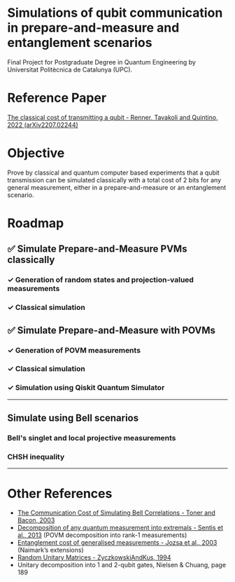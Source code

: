 # Simulations of qubit communication in prepare-and-measure and entanglement scenarios 
Final Project for Postgraduate Degree in Quantum Engineering by Universitat Politècnica de Catalunya (UPC).

# Reference Paper
[The classical cost of transmitting a qubit - Renner, Tavakoli and Quintino, 2022 (arXiv2207.02244)](https://arxiv.org/abs/2207.02244)

# Objective
Prove by classical and quantum computer based experiments that a qubit transmission can be simulated classically with a total cost of 2 bits for any general measurement, either in a prepare-and-measure or an entanglement scenario.

# Roadmap

## &#9989; Simulate Prepare-and-Measure PVMs classically 

### &#10003; Generation of random states and projection-valued measurements

### &#10003; Classical simulation 

## &#9989; Simulate Prepare-and-Measure with POVMs

### &#10003; Generation of POVM measurements

### &#10003; Classical simulation

### &#10003; Simulation using Qiskit Quantum Simulator

---
## Simulate using Bell scenarios

### Bell's singlet and local projective measurements

### CHSH inequality

---

 # Other References
- [The Communication Cost of Simulating Bell Correlations - Toner and Bacon, 2003](https://arxiv.org/abs/quant-ph/0304076)
- [Decomposition of any quantum measurement into extremals - Sentis et al., 2013](papers/2013-SentisEtAl-DecompositionOfAnyQuantumMeasurementIntoExtremals.pdf) (POVM decomposition into rank-1 measurements)
- [Entanglement cost of generalised measurements - Jozsa et al., 2003]([papers/2003-JozsaEtAl-EntanglementCostOfGeneralisedMeasurements.pdf) (Naimark’s extensions)
- [Random Unitary Matrices - ZyczkowskiAndKus, 1994](papers/1994-ZyczkowskiAndKus-RandomUnitaryMatrices.pdf)
- Unitary decomposition into 1 and 2-qubit gates, Nielsen & Chuang, page 189
